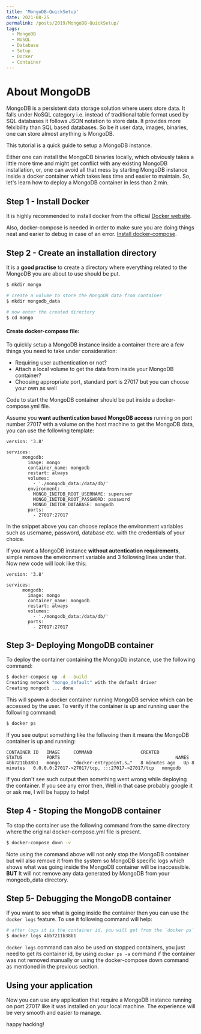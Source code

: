 ```yaml
---
title: 'MongoDB-QuickSetup'
date: 2021-08-25
permalink: /posts/2019/MongoDB-QuickSetup/
tags:
  - MongoDB
  - NoSQL
  - Database
  - Setup
  - Docker
  - Container
---
```



# About MongoDB

MongoDB is a persistent data storage solution where users store data. It falls under NoSQL category i.e. instead of traditional table format used by SQL databases it follows JSON notation to store data. It provides more felxibility than SQL based databases.
So be it user data, images, binaries, one can store almost anything is MongoDB.<br>

This tutorial is a quick guide to setup a MongoDB instance.

Either one can install the MongoDB binaries locally, which obviously takes a little more time and might get conflict with any existing MongoDB installation, or, one can avoid all that mess by starting MongoDB instance inside a docker container which takes less time and easier to maintain. So, let's learn how to deploy a MongoDB container in less than 2 min. 

## Step 1 - Install Docker

It is highly recommended to install docker from the official [Docker website](https://docs.docker.com/engine/install/).

Also, docker-compose is needed in order to make sure you are doing things neat and earier to debug in case of an error. [Install docker-compose](https://docs.docker.com/compose/install/).

## Step 2 - Create an installation directory

It is a **good practise** to create a directory where everything related to the MongoDB you are about to use should be put.

``` bash
$ mkdir mongo

# create a volume to store the MongoDB data from container
$ mkdir mongodb_data

# now enter the created directory
$ cd mongo
```

#### Create docker-compose file:

To quickly setup a MongoDB instance inside a container there are a few things you need to take under consideration:

- Requiring user authentication or not?
- Attach a local volume to get the data from inside your MongoDB container?
- Choosing appropriate port, standard port is 27017 but you can choose your own as well 

Code to start the MongoDB container should be put inside a docker-compose.yml file.

Assume you **want authentication based MongoDB access** running on port number 27017 with a volume on the host machine to get the MongoDB data, you can use the following template: 

```Text
version: '3.8'

services:
      mongodb:
        image: mongo
        container_name: mongodb
        restart: always
        volumes: 
          - './mongodb_data:/data/db/'
        environment:
          MONGO_INITDB_ROOT_USERNAME: superuser
          MONGO_INITDB_ROOT_PASSWORD: password
          MONGO_INITDB_DATABASE: mongodb
        ports:
          - 27017:27017
``` 

In the snippet above you can choose replace the environment variables such as username, password, database etc. with the credentials of your choice.

If you want a MongoDB instance **without autentication requirements**, simple remove the environment variable and 3 following lines under that. Now new code will look like this:

```Text
version: '3.8'

services:
      mongodb:
        image: mongo
        container_name: mongodb
        restart: always
        volumes: 
          - './mongodb_data:/data/db/'
        ports:
          - 27017:27017
``` 

## Step 3-  Deploying MongoDB container

To deploy the container containing the MongoDb instance, use the following command:

```bash
$ docker-compose up -d --build
Creating network "mongo_default" with the default driver
Creating mongodb ... done

```

This will spawn a docker container running MongoDB service which can be accessed by the user.
To verify if the container is up and running user the following command:

```bash
$ docker ps

```

If you see output something like the follwoing then it means the MongoDB container is up and running:

```text
CONTAINER ID   IMAGE     COMMAND                  CREATED         STATUS         PORTS                                           NAMES
4bb7211b38b1   mongo     "docker-entrypoint.s…"   8 minutes ago   Up 8 minutes   0.0.0.0:27017->27017/tcp, :::27017->27017/tcp   mongodb

```
If you don't see such output then something went wrong while deploying the container. If you see any error then, Well in that case probably google it or ask me, I will be happy to help!

## Step 4 - Stoping the MongoDB container

To stop the container use the following command from the same directory where the original docker-compose.yml file is present.

```bash
$ docker-compose down -v

```

Note using the command above will not only stop the MongoDB container but will also remove it from the system so MongoDB specific logs which shows what was going inside the MongoDB container will be inaccessible. **BUT** It will not remove any data generated by MongoDB from your mongodb_data directory.


## Step 5- Debugging the MongoDB container

If you want to see what is going inside the container then you can use the `docker logs` feature. To use it following command will help:

```bash
# after logs it is the container id, you will get from the `docker ps` command as mentioned above
$ docker logs 4bb7211b38b1

```

`docker logs`  command can also be used on stopped containers, you just need to get its container id, by using `docker ps -a` command if the container was not removed manually or using the docker-compose down command as mentioned in the previous section.

## Using your application

Now you can use any application that require a MongoDB instance running on port 27017 like it was installed on your local machine. The experience will be very smooth and easier to manage.

happy hacking! 